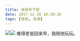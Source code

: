 ```yaml
---
title: 爸爸早下班
date: 2017-12-28 18:30:26
tags: [爸爸, 洗澡]
---
```

![](http://20170326.com/panda-20171228.jpeg)![](http://20170326.com/panda-20171228-2.jpeg)
难得老爸回来早，我陪他玩玩。